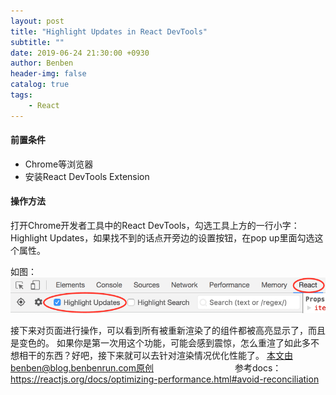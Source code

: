 ```yaml
---
layout: post
title: "Highlight Updates in React DevTools"
subtitle: ""
date: 2019-06-24 21:30:00 +0930
author: Benben
header-img: false
catalog: true
tags:
    - React
---
```


#### 前置条件

- Chrome等浏览器
- 安装React DevTools Extension

#### 操作方法

打开Chrome开发者工具中的React DevTools，勾选工具上方的一行小字：Highlight Updates，如果找不到的话点开旁边的设置按钮，在pop up里面勾选这个属性。

如图：
![](/img/post/2019-06-24-1.png)

接下来对页面进行操作，可以看到所有被重新渲染了的组件都被高亮显示了，而且是变色的。
如果你是第一次用这个功能，可能会感到震惊，怎么重渲了如此多不想相干的东西？好吧，接下来就可以去针对渲染情况优化性能了。
<span style="color: rgba(0,0,0,0)">本文由benben@blog.benbenrun.com原创，转载请注明来源。</span>
参考docs：https://reactjs.org/docs/optimizing-performance.html#avoid-reconciliation